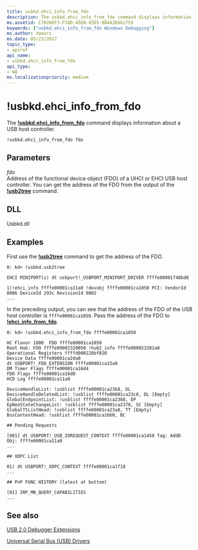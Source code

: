 ```yaml
---
title: usbkd.ehci_info_from_fdo
description: The usbkd.ehci_info_from_fdo command displays information about a USB host controller.
ms.assetid: C7026EF3-F58D-45EB-83D5-8B4A3E661759
keywords: ["usbkd.ehci_info_from_fdo Windows Debugging"]
ms.author: domars
ms.date: 05/23/2017
topic_type:
- apiref
api_name:
- usbkd.ehci_info_from_fdo
api_type:
- NA
ms.localizationpriority: medium
---
```


# !usbkd.ehci\_info\_from\_fdo


The [**!usbkd.ehci\_info\_from\_fdo**](https://msdn.microsoft.com/library/windows/hardware/dn367058) command displays information about a USB host controller.

```dbgcmd
!usbkd.ehci_info_from_fdo fdo
```

## <span id="ddk__devobj_dbg"></span><span id="DDK__DEVOBJ_DBG"></span>Parameters


<span id="_______fdo______"></span><span id="_______FDO______"></span> *fdo*   
Address of the functional device object (FDO) of a UHCI or EHCI USB host controller. You can get the address of the FDO from the output of the [**!usb2tree**](-usbkd-usb2tree.md) command.

## <span id="DLL"></span><span id="dll"></span>DLL


Usbkd.dll

Examples
--------

First use the [**!usb2tree**](-usbkd-usb2tree.md) command to get the address of the FDO.

```dbgcmd
0: kd> !usbkd.usb2tree

EHCI MINIPORT(s) dt usbport!_USBPORT_MINIPORT_DRIVER ffffe00001f48bd0

1)!ehci_info ffffe00001ca11a0 !devobj ffffe00001ca1050 PCI: VendorId 8086 DeviceId 293c RevisionId 0002 
...
```

In the preceding output, you can see that the address of the FDO of the USB host controller is `ffffe00001ca1050`. Pass the address of the FDO to [**!ehci\_info\_from\_fdo**](https://msdn.microsoft.com/library/windows/hardware/dn367058).

```
0: kd> !usbkd.ehci_info_from_fdo ffffe00001ca1050

HC Flavor 1000  FDO ffffe00001ca1050
Root Hub: FDO ffffe00002320050 !hub2_info ffffe000023201a0
Operational Registers ffffd000228bf020
Device Data ffffe00001ca2da0
dt USBPORT!_FDO_EXTENSION ffffe00001ca15a0
DM Timer Flags ffffe00001ca16d4
FDO Flags ffffe00001ca16d0
HCD Log ffffe00001ca11a0

DeviceHandleList: !usblist ffffe00001ca23b8, DL 
DeviceHandleDeletedList: !usblist ffffe00001ca23c8, DL [Empty]
GlobalEndpointList: !usblist ffffe00001ca2388, EP 
EpNeoStateChangeList: !usblist ffffe00001ca2370, SC [Empty]
GlobalTtListHead: !usblist ffffe00001ca23a8, TT [Empty]
BusContextHead: !usblist ffffe00001ca16b0, BC 

## Pending Requests

[001] dt USBPORT!_USB_IOREQUEST_CONTEXT ffffe00001ca1450 Tag: AddD Obj: ffffe00001ca11a0
...

## XDPC List

01) dt USBPORT!_XDPC_CONTEXT ffffe00001ca1f18
...

## PnP FUNC HISTORY (latest at bottom)

[01] IRP_MN_QUERY_CAPABILITIES
...
```

## <span id="see_also"></span>See also


[USB 2.0 Debugger Extensions](usb-2-0-extensions.md)

[Universal Serial Bus (USB) Drivers](https://go.microsoft.com/fwlink/p?LinkID=227351)

 

 






